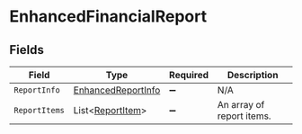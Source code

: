 # EnhancedFinancialReport


## Fields

| Field                                                               | Type                                                                | Required                                                            | Description                                                         |
| ------------------------------------------------------------------- | ------------------------------------------------------------------- | ------------------------------------------------------------------- | ------------------------------------------------------------------- |
| `ReportInfo`                                                        | [EnhancedReportInfo](../../Models/Components/EnhancedReportInfo.md) | :heavy_minus_sign:                                                  | N/A                                                                 |
| `ReportItems`                                                       | List<[ReportItem](../../Models/Components/ReportItem.md)>           | :heavy_minus_sign:                                                  | An array of report items.                                           |